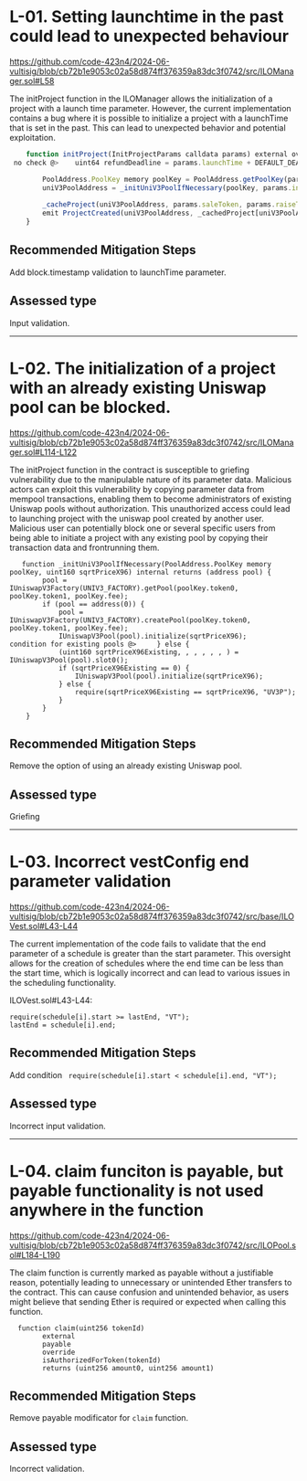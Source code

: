 # L-01. Setting launchtime in the past could lead to unexpected behaviour

https://github.com/code-423n4/2024-06-vultisig/blob/cb72b1e9053c02a58d874ff376359a83dc3f0742/src/ILOManager.sol#L58

The initProject function in the ILOManager allows the initialization of a project with a launch time parameter. However, the current implementation contains a bug where it is possible to initialize a project with a launchTime that is set in the past. This can lead to unexpected behavior and potential exploitation.


```javascript
    function initProject(InitProjectParams calldata params) external override afterInitialize() returns(address uniV3PoolAddress) {
 no check @>    uint64 refundDeadline = params.launchTime + DEFAULT_DEADLINE_OFFSET;

        PoolAddress.PoolKey memory poolKey = PoolAddress.getPoolKey(params.saleToken, params.raiseToken, params.fee);
        uniV3PoolAddress = _initUniV3PoolIfNecessary(poolKey, params.initialPoolPriceX96);
        
        _cacheProject(uniV3PoolAddress, params.saleToken, params.raiseToken, params.fee, params.initialPoolPriceX96, params.launchTime, refundDeadline);
        emit ProjectCreated(uniV3PoolAddress, _cachedProject[uniV3PoolAddress]);
    }
```

## Recommended Mitigation Steps
Add block.timestamp validation to launchTime parameter.

## Assessed type

Input validation.

---

# L-02. The initialization of a project with an already existing Uniswap pool can be blocked.

https://github.com/code-423n4/2024-06-vultisig/blob/cb72b1e9053c02a58d874ff376359a83dc3f0742/src/ILOManager.sol#L114-L122

The initProject function in the contract is susceptible to griefing vulnerability due to the manipulable nature of its parameter data. Malicious actors can exploit this vulnerability by copying parameter data from mempool transactions, enabling them to become administrators of existing Uniswap pools without authorization. This unauthorized access could lead to launching project with the uniswap pool created by another user. Malicious user can potentially block one or several specific users from being able to initiate a project with any existing pool by copying their transaction data and frontrunning them.

```solidity
   function _initUniV3PoolIfNecessary(PoolAddress.PoolKey memory poolKey, uint160 sqrtPriceX96) internal returns (address pool) {
        pool = IUniswapV3Factory(UNIV3_FACTORY).getPool(poolKey.token0, poolKey.token1, poolKey.fee);
        if (pool == address(0)) {
            pool = IUniswapV3Factory(UNIV3_FACTORY).createPool(poolKey.token0, poolKey.token1, poolKey.fee);
            IUniswapV3Pool(pool).initialize(sqrtPriceX96);
condition for existing pools @>     } else {
            (uint160 sqrtPriceX96Existing, , , , , , ) = IUniswapV3Pool(pool).slot0();
            if (sqrtPriceX96Existing == 0) {
                IUniswapV3Pool(pool).initialize(sqrtPriceX96);
            } else {
                require(sqrtPriceX96Existing == sqrtPriceX96, "UV3P");
            }
        }
    }

```

## Recommended Mitigation Steps
Remove the option of using an already existing Uniswap pool.

## Assessed type

Griefing

---

# L-03. Incorrect vestConfig end parameter validation

https://github.com/code-423n4/2024-06-vultisig/blob/cb72b1e9053c02a58d874ff376359a83dc3f0742/src/base/ILOVest.sol#L43-L44

The current implementation of the code fails to validate that the end parameter of a schedule is greater than the start parameter. This oversight allows for the creation of schedules where the end time can be less than the start time, which is logically incorrect and can lead to various issues in the scheduling functionality.

ILOVest.sol#L43-L44:
```solidity
require(schedule[i].start >= lastEnd, "VT");
lastEnd = schedule[i].end;
```


## Recommended Mitigation Steps
Add condition ` require(schedule[i].start < schedule[i].end, "VT");`

## Assessed type

Incorrect input validation.

---

# L-04. claim funciton is payable, but payable functionality is not used anywhere in the function

https://github.com/code-423n4/2024-06-vultisig/blob/cb72b1e9053c02a58d874ff376359a83dc3f0742/src/ILOPool.sol#L184-L190

The claim function is currently marked as payable without a justifiable reason, potentially leading to unnecessary or unintended Ether transfers to the contract. This can cause confusion and unintended behavior, as users might believe that sending Ether is required or expected when calling this function.


```solidity
  function claim(uint256 tokenId)
        external
        payable
        override
        isAuthorizedForToken(tokenId)
        returns (uint256 amount0, uint256 amount1)
```

## Recommended Mitigation Steps
Remove payable modificator for `claim` function.

## Assessed type

Incorrect validation.